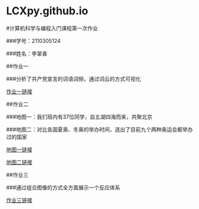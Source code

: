 # LCXpy.github.io


#计算机科学与编程入门课程第一次作业



###学号：2110305124  

###姓名：李翠香


##作业一


###分析了共产党宣言的词语词频，通过词云的方式可视化


[作业一链接](https://LCXpy.github.io/宣言词云.html)


##作业二


###地图一：我们班内有37位同学，自五湖四海而来，共聚北京


###地图二：对比各国夏奥、冬奥的举办时间，选出了目前九个两种奥运会都举办过的国家


[地图一链接](https://LCXpy.github.io/共聚china.html)


[地图二链接](https://LCXpy.github.io/双奥国.html)


##作业三


###通过组合图像的方式全方面展示一个反应体系


[作业三链接](https://LCXpy.github.io/组合图像.html)
